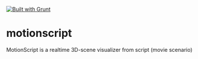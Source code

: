[![Built with Grunt](https://cdn.gruntjs.com/builtwith.svg)](https://gruntjs.com/)
# motionscript

MotionScript is a realtime 3D-scene visualizer from script (movie scenario)
